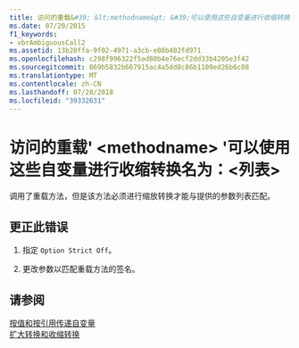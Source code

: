 ```yaml
---
title: 访问的重载&#39; &lt;methodname&gt; &#39;可以使用这些自变量进行收缩转换名为：&lt;列表&gt;
ms.date: 07/20/2015
f1_keywords:
- vbrAmbiguousCall2
ms.assetid: 13b20ffa-9f02-4971-a3cb-e08b402fd971
ms.openlocfilehash: c298f996322f5ad80b4e76ecf2dd33b4205e3f42
ms.sourcegitcommit: 869b5832b667915ac4a5dd8c86b1109ed26b6c08
ms.translationtype: MT
ms.contentlocale: zh-CN
ms.lasthandoff: 07/28/2018
ms.locfileid: "39332631"
---
```

# <a name="no-accessible-overloaded-39ltmethodnamegt39-can-be-called-with-these-arguments-without-a-narrowing-conversion-ltlistgt"></a>访问的重载&#39; &lt;methodname&gt; &#39;可以使用这些自变量进行收缩转换名为：&lt;列表&gt;
调用了重载方法，但是该方法必须进行缩放转换才能与提供的参数列表匹配。  
  
## <a name="to-correct-this-error"></a>更正此错误  
  
1.  指定 `Option Strict Off`。
  
2.  更改参数以匹配重载方法的签名。  
  
## <a name="see-also"></a>请参阅  
 [按值和按引用传递自变量](../../visual-basic/programming-guide/language-features/procedures/passing-arguments-by-value-and-by-reference.md)  
 [扩大转换和收缩转换](../../visual-basic/programming-guide/language-features/data-types/widening-and-narrowing-conversions.md)
